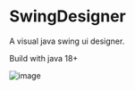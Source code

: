 # SwingDesigner
A visual java swing ui designer.

Build with java 18+

![image](https://github.com/user-attachments/assets/f06f82ae-30bd-4a0f-9863-6ae72e5ec158)


